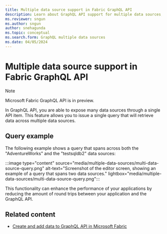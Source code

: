 ```yaml
---
title: Multiple data source support in Fabric GraphQL API
description: Learn about GraphQL API support for multiple data sources, and see an example of a query that spans two sources.
ms.reviewer: sngun
ms.author: sngun
author: snehagunda
ms.topic: conceptual
ms.search.form: GraphQL multiple data sources
ms.date: 04/05/2024
---
```


# Multiple data source support in Fabric GraphQL API

> [!NOTE]
> Microsoft Fabric GraphQL API is in preview.

In GraphQL API, you are able to expose many data sources through a single API item. This feature allows you to issue a single query that will retrieve data across multiple data sources.

## Query example

The following example shows a query that spans across both the "AdventureWorks" and the "testsqldb2" data sources:

:::image type="content" source="media/multiple-data-sources/multi-data-source-query.png" alt-text="Screenshot of the editor screen, showing an example of a query that spans two data sources." lightbox="media/multiple-data-sources/multi-data-source-query.png":::

This functionality can enhance the performance of your applications by reducing the amount of round trips between your application and the GraphQL API.

## Related content

- [Create and add data to GraphQL API in Microsoft Fabric](get-started-graphql-api.md)
